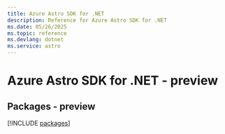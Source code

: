 ```yaml
---
title: Azure Astro SDK for .NET
description: Reference for Azure Astro SDK for .NET
ms.date: 05/26/2025
ms.topic: reference
ms.devlang: dotnet
ms.service: astro
---
```

# Azure Astro SDK for .NET - preview
## Packages - preview
[!INCLUDE [packages](astro-index.md)]